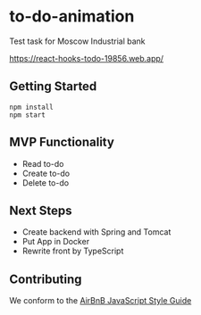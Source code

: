 # to-do-animation
Test task for Moscow Industrial bank

https://react-hooks-todo-19856.web.app/

## Getting Started
```
npm install
npm start
```
## MVP Functionality
* Read to-do
* Create to-do
* Delete to-do

## Next Steps

- Create backend with Spring and Tomcat 
- Put App in Docker
- Rewrite front by TypeScript

## Contributing

We conform to the [AirBnB JavaScript Style Guide](http://airbnb.io/projects/javascript)
